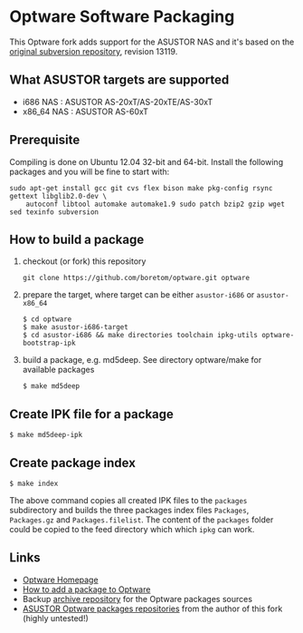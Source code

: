 Optware Software Packaging
==========================
This Optware fork adds support for the ASUSTOR NAS and it's based on the [original subversion repository](http://svn.nslu2-linux.org/svnroot/optware/trunk), revision 13119.

What ASUSTOR targets are supported
----------------------------------
- i686  NAS : ASUSTOR AS-20xT/AS-20xTE/AS-30xT
- x86_64 NAS : ASUSTOR AS-60xT

Prerequisite
------------
Compiling is done on Ubuntu 12.04 32-bit and 64-bit. Install the following packages and you will be fine to start with:

````
sudo apt-get install gcc git cvs flex bison make pkg-config rsync gettext libglib2.0-dev \
	autoconf libtool automake automake1.9 sudo patch bzip2 gzip wget sed texinfo subversion
````

How to build a package
----------------------
1. checkout (or fork) this repository 

	````
	git clone https://github.com/boretom/optware.git optware
	````
2. prepare the target, where target can be either `asustor-i686` or `asustor-x86_64`

	````
	$ cd optware
	$ make asustor-i686-target
	$ cd asustor-i686 && make directories toolchain ipkg-utils optware-bootstrap-ipk
	````
3. build a package, e.g. md5deep. See directory optware/make for available packages

	````
	$ make md5deep
	````

Create IPK file for a package
-----------------------------

````
$ make md5deep-ipk
````

Create package index
--------------------

````
$ make index
````
The above command copies all created IPK files to the `packages` subdirectory and builds the three packages index files `Packages`, `Packages.gz` and `Packages.filelist`. The content of the `packages` folder could be copied to the feed directory which which `ipkg` can work.

Links
-----
- [Optware Homepage](http://www.nslu2-linux.org/wiki/Optware)
- [How to add a package to Optware](http://www.nslu2-linux.org/wiki/Optware/AddAPackageToOptware)
- Backup [archive repository](http://ftp.osuosl.org/pub/nslu2/sources/) for the Optware packages sources
- [ASUSTOR Optware packages repositories](http://optware.kupper.org) from the author of this fork (highly untested!)
